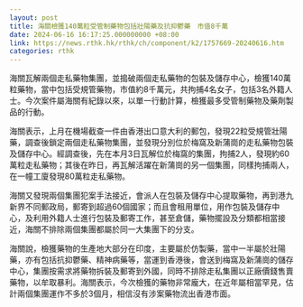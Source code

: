 ```yaml
---
layout: post
title: 海關檢獲140萬粒受管制藥物包括壯陽藥及抗抑鬱藥　市值8千萬
date: 2024-06-16 16:17:25.000000000 +08:00
link: https://news.rthk.hk/rthk/ch/component/k2/1757669-20240616.htm
categories: rthk
---
```


海關瓦解兩個走私藥物集團，並搗破兩個走私藥物的包裝及儲存中心，檢獲140萬粒藥物，當中包括受規管藥物，市值約8千萬元，共拘捕4名女子，包括3名外籍人士。今次案件屬海關有紀錄以來，以單一行動計算，檢獲最多受管制藥物及藥劑製品的行動。

海關表示，上月在機場截查一件由香港出口意大利的郵包，發現22粒受規管壯陽藥，調查後鎖定兩個走私藥物集團，並發現分別位於梅窩及新蒲崗的走私藥物包裝及儲存中心。經調查後，先在本月3日瓦解位於梅窩的集團，拘捕2人，發現約60萬粒走私藥物；其後在昨日，再瓦解活躍在新蒲崗的另一個集團，同樣拘捕兩人，在一幢工廈發現80萬粒走私藥物。

海關又發現兩個集團犯案手法接近，會派人在包裝及儲存中心提取藥物，再到港九新界不同郵政局，郵寄到超過60個國家；而且會租用單位，用作包裝及儲存中心，及利用外籍人士進行包裝及郵寄工作，甚至倉儲，藥物擺設及分類都相當接近，海關不排除兩個集團都屬於同一大集團下的分支。

海關說，檢獲藥物的生產地大部分在印度，主要屬於仿製藥，當中一半屬於壯陽藥，亦有包括抗抑鬱藥、精神病藥等，當運到香港後，會送到梅窩及新蒲崗的儲存中心，集團按需求將藥物拆裝及郵寄到外國，同時不排除走私集團以正廠價錢售賣藥物，以牟取暴利。海關表示，今次檢獲的藥物非常龐大，在近年屬相當罕見，估計兩個集團運作不多於3個月，相信沒有涉案藥物流出香港市面。
